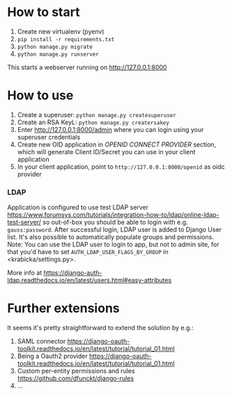 # How to start

1. Create new virtualenv (pyenv)
1. `pip install -r requirements.txt`
1. `python manage.py migrate`
1. `python manage.py runserver`

This starts a webserver running on <http://127.0.0.1:8000>

# How to use

1. Create a superuser: `python manage.py createsuperuser`
1. Create an RSA KeyL: `python manage.py creatersakey`
1. Enter <http://127.0.0.1:8000/admin> where you can login using your superuser credentials
1. Create new OID application in _OPENID CONNECT PROVIDER_ section, which will generate Client ID/Secret you can use in your client application
1. In your client application, point to `http://127.0.0.1:8000/openid` as oidc provider

### LDAP

Application is configured to use test LDAP server <https://www.forumsys.com/tutorials/integration-how-to/ldap/online-ldap-test-server/>
so out-of-box you should be able to login with e.g. `gauss:password`. After successful login, LDAP user is added
to Django User list. It's also possible to automatically populate groups and permissions.
Note: You can use the LDAP user to login to app, but not to admin site, for that you'd have to
set `AUTH_LDAP_USER_FLAGS_BY_GROUP` in <krabicka/settings.py>.

More info at <https://django-auth-ldap.readthedocs.io/en/latest/users.html#easy-attributes>

# Further extensions
It seems it's pretty straightforward to extend the solution by e.g.:
1. SAML connector <https://django-oauth-toolkit.readthedocs.io/en/latest/tutorial/tutorial_01.html>
1. Being a Oauth2 provider <https://django-oauth-toolkit.readthedocs.io/en/latest/tutorial/tutorial_01.html>
1. Custom per-entity permissions and rules <https://github.com/dfunckt/django-rules>
1. ...
